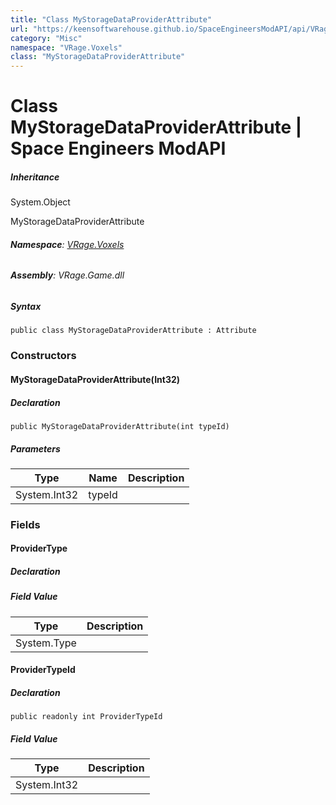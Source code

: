 ```yaml
---
title: "Class MyStorageDataProviderAttribute"
url: "https://keensoftwarehouse.github.io/SpaceEngineersModAPI/api/VRage.Voxels.MyStorageDataProviderAttribute.html"
category: "Misc"
namespace: "VRage.Voxels"
class: "MyStorageDataProviderAttribute"
---
```


# Class MyStorageDataProviderAttribute | Space Engineers ModAPI

##### Inheritance

System.Object

MyStorageDataProviderAttribute

###### **Namespace**: [VRage.Voxels](https://keensoftwarehouse.github.io/SpaceEngineersModAPI/api/VRage.Voxels.html)

###### **Assembly**: VRage.Game.dll

##### Syntax

```
public class MyStorageDataProviderAttribute : Attribute
```

### Constructors

#### MyStorageDataProviderAttribute(Int32)

##### Declaration

```
public MyStorageDataProviderAttribute(int typeId)
```

##### Parameters

| Type | Name | Description |
| --- | --- | --- |
| System.Int32 | typeId |     |

### Fields

#### ProviderType

##### Declaration

##### Field Value

| Type | Description |
| --- | --- |
| System.Type |     |

#### ProviderTypeId

##### Declaration

```
public readonly int ProviderTypeId
```

##### Field Value

| Type | Description |
| --- | --- |
| System.Int32 |     |